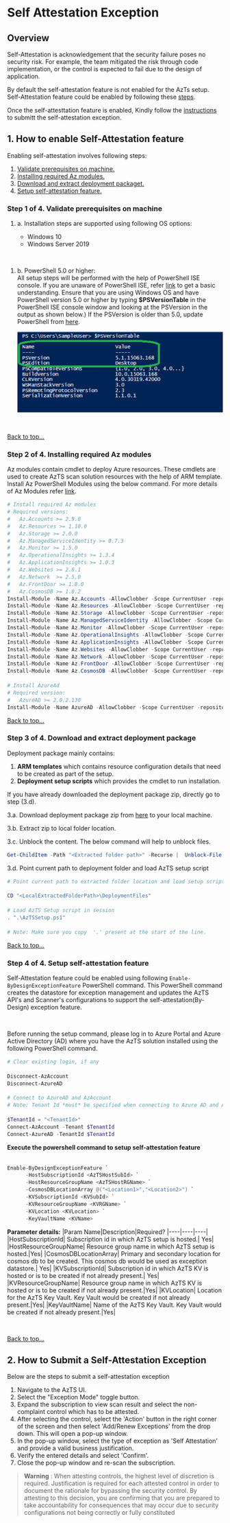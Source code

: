 # Self Attestation Exception

## Overview

Self-Attestation is acknowledgement that the security failure poses no security risk. For example, the team mitigated the risk through code implementation, or the control is expected to fail due to the design of application.

By default the self-attestation feature is not enabled for the AzTs setup. Self-Attestation feature could be enabled by following these [steps](SelfAttestation.md#1-how-to-enable-self-attestation-feature).

Once the self-attesttation feature is enabled, Kindly follow the [instructions](SelfAttestation.md#2-how-to-submit-a-self-attestation-exception) to submitt the self-attestation exception.

## 1. How to enable Self-Attestation feature

Enabling self-attestation involves following steps:
1. [Validate prerequisites on machine.](SelfAttestation.md#step-1-of-4-validate-prerequisites-on-machine)
2. [Installing required Az modules.](SelfAttestation.md#step-2-of-4-installing-required-az-modules)
3. [Download and extract deployment packaget.](SelfAttestation.md#step-3-of-4-download-and-extract-deployment-package)
4. [Setup self-attestation feature.](SelfAttestation.md#step-4-of-4-setup-self-attestation-feature)

### Step 1 of 4. Validate prerequisites on machine 

  1. a.  Installation steps are supported using following OS options: 	

      - Windows 10
      - Windows Server 2019
  
  </br>

  1. b. PowerShell 5.0 or higher: </br>
  All setup steps will be performed with the help of PowerShell ISE console. If you are unaware of PowerShell ISE, refer [link](PowerShellTips.md) to get a basic understanding.
  Ensure that you are using Windows OS and have PowerShell version 5.0 or higher by typing **$PSVersionTable** in the PowerShell ISE console window and looking at the PSVersion in the output as shown below.) 
  If the PSVersion is older than 5.0, update PowerShell from [here](https://www.microsoft.com/en-us/download/details.aspx?id=54616).  

      ![PowerShell Version](../Images/00_PS_Version.png)

</br>

[Back to top…](SelfAttestation.md#1-how-to-enable-self-attestation-feature)

### Step 2 of 4. Installing required Az modules

Az modules contain cmdlet to deploy Azure resources. These cmdlets are used to create AzTS scan solution resources with the help of ARM template.
Install Az PowerShell Modules using the below command. 
For more details of Az Modules refer [link](https://docs.microsoft.com/en-us/powershell/azure/install-az-ps).

``` PowerShell
# Install required Az modules
# Required versions: 
#   Az.Accounts >= 2.9.0
#   Az.Resources >= 1.10.0
#   Az.Storage >= 2.0.0
#   Az.ManagedServiceIdentity >= 0.7.3
#   Az.Monitor >= 1.5.0
#   Az.OperationalInsights >= 1.3.4
#   Az.ApplicationInsights >= 1.0.3
#   Az.Websites >= 2.8.1
#   Az.Network  >= 2.5.0
#   Az.FrontDoor >= 1.8.0
#   Az.CosmosDB >= 1.8.2
Install-Module -Name Az.Accounts -AllowClobber -Scope CurrentUser -repository PSGallery
Install-Module -Name Az.Resources -AllowClobber -Scope CurrentUser -repository PSGallery
Install-Module -Name Az.Storage -AllowClobber -Scope CurrentUser -repository PSGallery
Install-Module -Name Az.ManagedServiceIdentity -AllowClobber -Scope CurrentUser -repository PSGallery
Install-Module -Name Az.Monitor -AllowClobber -Scope CurrentUser -repository PSGallery
Install-Module -Name Az.OperationalInsights -AllowClobber -Scope CurrentUser -repository PSGallery
Install-Module -Name Az.ApplicationInsights -AllowClobber -Scope CurrentUser -repository PSGallery
Install-Module -Name Az.Websites -AllowClobber -Scope CurrentUser -repository PSGallery
Install-Module -Name Az.Network -AllowClobber -Scope CurrentUser -repository PSGallery
Install-Module -Name Az.FrontDoor -AllowClobber -Scope CurrentUser -repository PSGallery
Install-Module -Name Az.CosmosDB -AllowClobber -Scope CurrentUser -repository PSGallery

# Install AzureAd 
# Required version:
#   AzureAD >= 2.0.2.130
Install-Module -Name AzureAD -AllowClobber -Scope CurrentUser -repository PSGallery
```

[Back to top…](SelfAttestation.md#1-how-to-enable-self-attestation-feature)

### Step 3 of 4. Download and extract deployment package
 
 Deployment package mainly contains:
 1. **ARM templates** which contains resource configuration details that need to be created as part of the setup.
 2. **Deployment setup scripts** which provides the cmdlet to run installation. <br/>

If you have already downloaded the deployment package zip, directly go to step (3.d).

3.a. Download deployment package zip from [here](../TemplateFiles/DeploymentFiles.zip?raw=1) to your local machine. </br>

3.b. Extract zip to local folder location. <br/>

3.c. Unblock the content. The below command will help to unblock files. <br/>

  ``` PowerShell
  Get-ChildItem -Path "<Extracted folder path>" -Recurse |  Unblock-File 
  ```

3.d. Point current path to deployment folder and load AzTS setup script <br/>


  ``` PowerShell
  # Point current path to extracted folder location and load setup script from the deployment folder 

  CD "<LocalExtractedFolderPath>\DeploymentFiles"

  # Load AzTS Setup script in session
  . ".\AzTSSetup.ps1"

  # Note: Make sure you copy  '.' present at the start of the line.

  ```

[Back to top…](SelfAttestation.md#1-how-to-enable-self-attestation-feature)

### Step 4 of 4. Setup self-attestation feature  

Self-Attestation feature could be enabled using following `Enable-ByDesignExceptionFeature` PowerShell command. This PowerShell command creates the datastore for exception management and updates the AzTS API's and Scanner's configurations to support the self-attestation(By-Design) exception feature. 

</br>

Before running the setup command, please log in to Azure Portal and Azure Active Directory (AD) where you have the AzTS solution installed using the following PowerShell command.

``` PowerShell
# Clear existing login, if any

Disconnect-AzAccount
Disconnect-AzureAD

# Connect to AzureAD and AzAccount
# Note: Tenant Id *must* be specified when connecting to Azure AD and AzAccount

$TenantId = "<TenantId>"
Connect-AzAccount -Tenant $TenantId
Connect-AzureAD -TenantId $TenantId
```

**Execute the powershell command to setup self-attestation feature**

``` PowerShell

Enable-ByDesignExceptionFeature `
      -HostSubscriptionId <AzTSHostSubId> `
      -HostResourceGroupName <AzTSHostRGName> `
      -CosmosDBLocationArray @("<Location1>","<Location2>") `
      -KVSubscriptionId <KVSubId> `
      -KVResourceGroupName <KVRGName> `
      -KVLocation <KVLocation> `
      -KeyVaultName <KVName> 

```

**Parameter details:**
|Param Name|Description|Required?
|----|----|----|
|HostSubscriptionId| Subscription id in which AzTS setup is hosted.| Yes|
|HostResourceGroupName| Resource group name in which AzTS setup is hosted.|Yes|
|CosmosDBLocationArray| Primary and secondary location for cosmos db to be created. This cosmos db would be used as exception datastore.| Yes|
|KVSubscriptionId| Subscription id in which AzTS KV is hosted or is to be created if not already present.| Yes|
|KVResourceGroupName| Resource group name in which AzTS KV is hosted or is to be created if not already present.|Yes|
|KVLocation| Location for the AzTS Key Vault. Key Vault would be created if not already present.|Yes|
|KeyVaultName| Name of the AzTS Key Vault. Key Vault would be created if not already present.|Yes|

</br>

[Back to top…](SelfAttestation.md#1-how-to-enable-self-attestation-feature)

## 2. How to Submit a Self-Attestation Exception

Below are the steps to submit a self-attestation exception
1. Navigate to the AzTS UI.
2. Select the "Exception Mode" toggle button.
3. Expand the subscription to view scan result and select the non-complaint control which has to be attested.
4. After selecting the control, select the 'Action' button in the right corner of the screen and then select 'Add/Renew Exceptions' from the drop down. This will open a pop-up window.
5. In the pop-up window, select the type of exception as 'Self Attestation' and provide a valid business justification.
6. Verify the entered details and select 'Confirm'.
7. Close the pop-up window and re-scan the subscription.

> **Warning** : When attesting controls, the highest level of discretion is required. Justification is required for each attested control in order to document the rationale for bypassing the security control. By attesting to this decision, you are confirming that you are prepared to take accountability for consequences that may occur due to security configurations not being correctly or fully constituted
